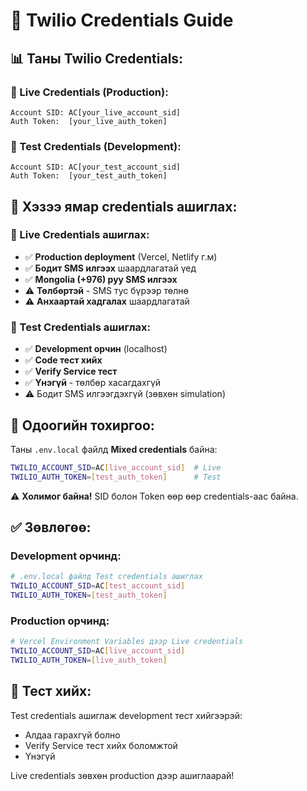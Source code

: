 # 🔑 Twilio Credentials Guide

## 📊 Таны Twilio Credentials:

### 🔴 Live Credentials (Production):
```
Account SID: AC[your_live_account_sid]
Auth Token:  [your_live_auth_token]
```

### 🧪 Test Credentials (Development):
```
Account SID: AC[your_test_account_sid]
Auth Token:  [your_test_auth_token]
```

## 🎯 Хэзээ ямар credentials ашиглах:

### 🔴 Live Credentials ашиглах:
- ✅ **Production deployment** (Vercel, Netlify г.м)
- ✅ **Бодит SMS илгээх** шаардлагатай үед
- ✅ **Mongolia (+976) руу SMS илгээх**
- ⚠️ **Төлбөртэй** - SMS тус бүрээр төлнө
- ⚠️ **Анхаартай хадгалах** шаардлагатай

### 🧪 Test Credentials ашиглах:
- ✅ **Development орчин** (localhost)
- ✅ **Code тест хийх**
- ✅ **Verify Service тест**
- ✅ **Үнэгүй** - төлбөр хасагдахгүй
- ⚠️ Бодит SMS илгээгдэхгүй (зөвхөн simulation)

## 🔧 Одоогийн тохиргоо:

Таны `.env.local` файлд **Mixed credentials** байна:
```bash
TWILIO_ACCOUNT_SID=AC[live_account_sid]  # Live
TWILIO_AUTH_TOKEN=[test_auth_token]      # Test
```

⚠️ **Холимог байна!** SID болон Token өөр өөр credentials-аас байна.

## ✅ Зөвлөгөө:

### Development орчинд:
```bash
# .env.local файлд Test credentials ашиглах
TWILIO_ACCOUNT_SID=AC[test_account_sid]
TWILIO_AUTH_TOKEN=[test_auth_token]
```

### Production орчинд:
```bash
# Vercel Environment Variables дээр Live credentials
TWILIO_ACCOUNT_SID=AC[live_account_sid]
TWILIO_AUTH_TOKEN=[live_auth_token]
```

## 🧪 Тест хийх:

Test credentials ашиглаж development тест хийгээрэй:
- Алдаа гарахгүй болно
- Verify Service тест хийх боломжтой
- Үнэгүй

Live credentials зөвхөн production дээр ашиглаарай!